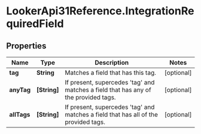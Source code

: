# LookerApi31Reference.IntegrationRequiredField

## Properties
Name | Type | Description | Notes
------------ | ------------- | ------------- | -------------
**tag** | **String** | Matches a field that has this tag. | [optional] 
**anyTag** | **[String]** | If present, supercedes &#39;tag&#39; and matches a field that has any of the provided tags. | [optional] 
**allTags** | **[String]** | If present, supercedes &#39;tag&#39; and matches a field that has all of the provided tags. | [optional] 


